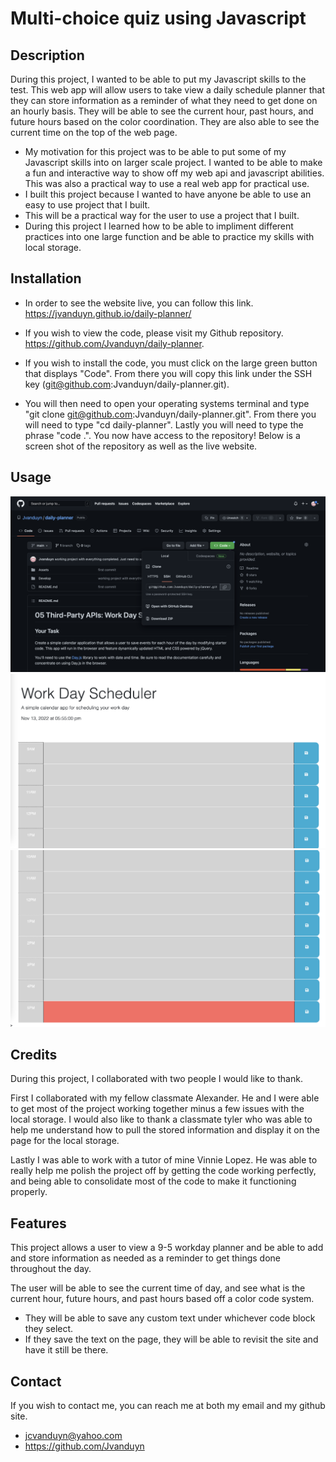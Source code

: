 # Multi-choice quiz using Javascript    

## Description

During this project, I wanted to be able to put my Javascript skills to the test. This web app will allow users to take view a daily schedule planner that they can store information as a reminder of what they need to get done on an hourly basis. They will be able to see the current hour, past hours, and future hours based on the color coordination. They are also able to see the current time on the top of the web page.  

- My motivation for this project was to be able to put some of my Javascript skills into on larger scale project. I wanted to be able to make a fun and interactive way to show off my web api and javascript abilities. This was also a practical way to use a real web app for practical use.
- I built this project because I wanted to have anyone be able to use an easy to use project that I built. 
- This will be a practical way for the user to use a project that I built. 
- During this project I learned how to be able to impliment different practices into one large function and be able to practice my skills with local storage.

## Installation

- In order to see the website live, you can follow this link. https://jvanduyn.github.io/daily-planner/

- If you wish to view the code, please visit my Github repository. https://github.com/Jvanduyn/daily-planner.

- If you wish to install the code, you must click on the large green button that displays "Code". From there you will copy this link under the SSH key (git@github.com:Jvanduyn/daily-planner.git).

- You will then need to open your operating systems terminal and type "git clone git@github.com:Jvanduyn/daily-planner.git". From there you will need to type "cd daily-planner". Lastly you will need to type the phrase "code .". You now have access to the repository! Below is a screen shot of the repository as well as the live website. 

## Usage

![alt text](assets/images/github.png)
![alt text](assets/images/demo1.png)
![alt text](assets/images/demo2.png)

## Credits

During this project, I collaborated with two people I would like to thank. 

First I collaborated with my fellow classmate Alexander. He and I were able to get most of the project working together minus a few issues with the local storage. I would also like to thank a classmate tyler who was able to help me understand how to pull the stored information and display it on the page for the local storage. 

Lastly I was able to work with a tutor of mine Vinnie Lopez. He was able to really help me polish the project off by getting the code working perfectly, and being able to consolidate most of the code to make it functioning properly.

## Features

This project allows a user to view a 9-5 workday planner and be able to add and store information as needed as a reminder to get things done throughout the day. 

The user will be able to see the current time of day, and see what is the current hour, future hours, and past hours based off a color code system. 
- They will be able to save any custom text under whichever code block they select. 
- If they save the text on the page, they will be able to revisit the site and have it still be there.

## Contact
If you wish to contact me, you can reach me at both my email and my github site. 
- jcvanduyn@yahoo.com
- https://github.com/Jvanduyn